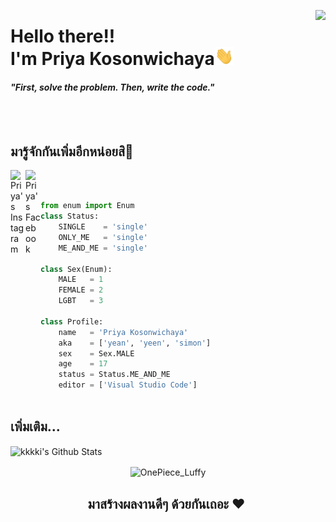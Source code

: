 <p align="center">
    <img align="right" src="https://media.giphy.com/media/1jgLDGD1Bn27e/giphy.gif"/>
</p>
<p>
    <h1 align="left"><b>Hello there!!<br>I'm Priya Kosonwichaya<img src="https://raw.githubusercontent.com/ABSphreak/ABSphreak/master/gifs/Hi.gif" width="30px"></b></h1>
</p>
<p><h4 align="left"><b><i>"First, solve the problem. Then, write the code."</i></b></h4></p>
<br>
<br>

## มารู้จักกันเพิ่มอีกหน่อยสิ💖
<p>
    <a href="https://www.instagram.com/mindnmy/">
        <img align="left" alt="Priya's Instagram" width="24px" src="https://cdn.jsdelivr.net/npm/simple-icons@v3/icons/instagram.svg" />
    </a>
    <a href="https://www.facebook.com/yf4ZOTpXyIm2Nm5oxjWCkbpgmNpnkI7WcoGbYnMwcN7yzaDPHo">
        <img align="left" alt="Priya's Facebook" width="24px" src="https://cdn.jsdelivr.net/npm/simple-icons@v3/icons/facebook.svg" />
    </a>
    <!---
    <a href="https://www.linkedin.com/in/...">
        <img align="left" alt="Priya's LinkedIn" width="24px" src="https://cdn.jsdelivr.net/npm/simple-icons@v3/icons/linkedin.svg" />
    </a>
    <a href="https://twitter.com/...">
        <img align="left" alt="Priya's Twitter" width="24px" src="https://cdn.jsdelivr.net/npm/simple-icons@3.13.0/icons/twitter.svg" />
    </a>
    --->
</p>
<br>
<br>

```python
from enum import Enum
class Status:
    SINGLE    = 'single'
    ONLY_ME   = 'single'
    ME_AND_ME = 'single'

class Sex(Enum):
    MALE   = 1
    FEMALE = 2
    LGBT   = 3

class Profile:
    name   = 'Priya Kosonwichaya'
    aka    = ['yean', 'yeen', 'simon']
    sex    = Sex.MALE
    age    = 17
    status = Status.ME_AND_ME
    editor = ['Visual Studio Code']
    
```

## เพิ่มเติม...
<img align="center" alt="kkkki's Github Stats" src="https://github-readme-stats.vercel.app/api?username=gas-gas-gas&show_icons=true&hide_border=true" />

<p align="center">
  <img align="center" alt="OnePiece_Luffy" src="https://media.giphy.com/media/KDyoY2v2MlDHy/giphy.gif"/>
</p>

<p align="center">
    <h2 align="center">มาสร้างผลงานดีๆ ด้วยกันเถอะ&nbsp;❤️&nbsp;</h2>
    <br>
</p>
<br>
<br>

<!---
gas-gas-gas/gas-gas-gas is a ✨ special ✨ repository because its `README.md` (this file) appears on your GitHub profile.
You can click the Preview link to take a look at your changes.
--->
